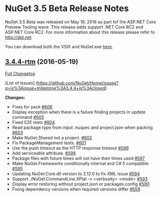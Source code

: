 # NuGet 3.5 Beta Release Notes

NuGet 3.5 Beta was released on May 16, 2016 as part tof the ASP.NET Core Preview Tooling wave. This release adds support .NET Core RC2 and ASP.NET Core RC2. For more information about this release please refer to http://dot.net

You can download both the VSIX and NuGet.exe [here](https://dist.nuget.org/index.html).

## [3.4.4-rtm](https://github.com/NuGet/NuGet.Client/tree/3.4.4-rtm) (2016-05-19)

[Full Changelog](https://github.com/NuGet/NuGet.Client/compare/3.5.0-beta-final...3.4.4-rtm)

[List of Issues] (https://github.com/NuGet/Home/issues?q=is%3Aissue+milestone%3A3.4.4+is%3Aclosed)

**Changes:**

- Fixes for pack [\#606](https://github.com/NuGet/NuGet.Client/pull/606)
- Display exception when there is a failure finding projects in update command [\#605](https://github.com/NuGet/NuGet.Client/pull/605) 
- Fixed E2E tests [\#604](https://github.com/NuGet/NuGet.Client/pull/604)
- Read package type from input .nuspec and project.json when packing [\#603](https://github.com/NuGet/NuGet.Client/pull/603) 
- Make NuGet.Shared not a project. [\#602](https://github.com/NuGet/NuGet.Client/pull/602) 
- Fix PackageManagement tests. [\#601](https://github.com/NuGet/NuGet.Client/pull/601) 
- Use the push timeout as the HTTP response timeout [\#599](https://github.com/NuGet/NuGet.Client/pull/599)
- Add serviceable attribute. [\#598](https://github.com/NuGet/NuGet.Client/pull/598) 
- Package files with future times will not have their times used [\#597](https://github.com/NuGet/NuGet.Client/pull/597)
- Make NuGet.Frameworks conditionally internal and C\# 5 compatible [\#595](https://github.com/NuGet/NuGet.Client/pull/595)
- Updating NuGet.Core.dll version to 2.12.0 to fix XML issue [\#594](https://github.com/NuGet/NuGet.Client/pull/594)
- Support ./NuGet.CommandLine.XPlat -v \<verbosity\> \<mode\> [\#593](https://github.com/NuGet/NuGet.Client/pull/593)
- Display error restoring without project.json or packages.config [\#590](https://github.com/NuGet/NuGet.Client/pull/590)
- Fixing dependency versions when required versions differ [\#559](https://github.com/NuGet/NuGet.Client/pull/559)